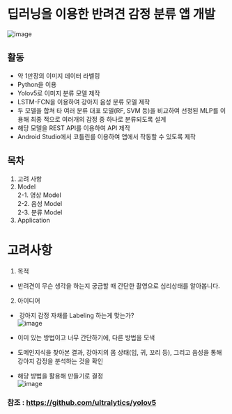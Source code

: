 # 딥러닝을 이용한 반려견 감정 분류 앱 개발
![image](https://github.com/SungChiWoong/Capstone-Design/assets/123548388/a39288f5-3543-45d9-bd20-9ce504e155e2)
> 

## 활동
- 약 1만장의 이미지 데이터 라벨링
- Python을 이용
- Yolov5로 이미지 분류 모델 제작
- LSTM-FCN을 이용하여 강아지 음성 분류 모델 제작
- 두 모델을 합쳐 타 여러 분류 대표 모델(RF, SVM 등)을 비교하여 선정된 MLP를 이용해 최종
적으로 여러개의 감정 중 하나로 분류되도록 설계
- 해당 모델을 REST API를 이용하여 API 제작
- Android Studio에서 코틀린를 이용하여 앱에서 작동할 수 있도록 제작

## 목차
1. 고려 사항
2. Model
  <br>2-1. 영상 Model
  <br>2-2. 음성 Model
  <br>2-3. 분류 Model
3. Application

# 고려사항
1) 목적
  * 반려견이 무슨 생각을 하는지 궁금할 때 간단한 촬영으로 심리상태를 알아봅니다.

2) 아이디어
*  강아지 감정 자채를 Labeling 하는게 맞는가?
<br>![image](https://github.com/SungChiWoong/Capstone-Design/assets/123548388/5e4b226e-4b97-4314-87bc-ee9e0e271523)

* 이미 있는 방법이고 너무 간단하기에, 다른 방법을 모색
* 도메인지식을 찾아본 결과, 강아지의 몸 상태(입, 귀, 꼬리 등), 그리고 음성을 통해 강아지 감정을 분석하는 것을 확인
* 해당 방법을 활용해 만들기로 결정
<br>![image](https://github.com/SungChiWoong/Capstone-Design/assets/123548388/9e3035e7-4cfe-41f5-9f0b-56125d2711e5)





### 참조 : https://github.com/ultralytics/yolov5
